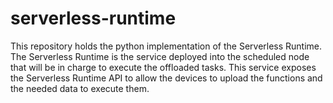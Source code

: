 # serverless-runtime

This repository holds the python implementation of the Serverless Runtime. The Serverless Runtime is the service deployed into the scheduled node that will be in charge to execute the offloaded tasks. This service exposes the Serverless Runtime API to allow the devices to upload the functions and the needed data to execute them. 